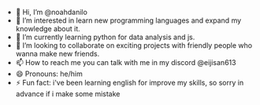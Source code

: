 - 👋 Hi, I’m @noahdanilo
- 👀 I’m interested in learn new programming languages and expand my knowledge about it.
- 🌱 I’m currently learning python for data analysis and js.
- 💞️ I’m looking to collaborate on exciting projects with friendly people who wanna make new friends.
- 📫 How to reach me you can talk with me in my discord @eijisan613
- 😄 Pronouns: he/him
- ⚡ Fun fact: i've been learning english for improve my skills, so sorry in advance if i make some mistake  

<!---
noahdanilo/noahdanilo is a ✨ special ✨ repository because its `README.md` (this file) appears on your GitHub profile.
You can click the Preview link to take a look at your changes.
--->
